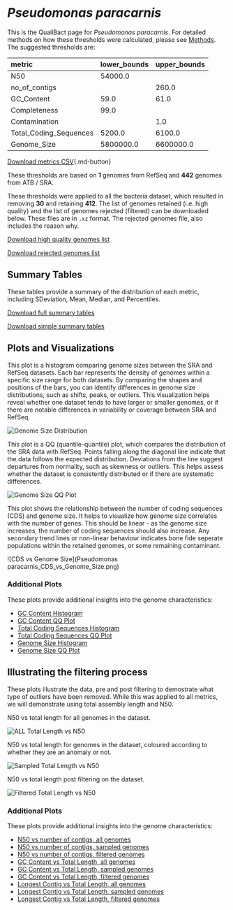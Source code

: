 # *Pseudomonas paracarnis*

This is the QualiBact page for *Pseudomonas paracarnis*. For detailed methods on how these thresholds were calculated, please see [Methods](../../methods.md).
The suggested thresholds are: 

| metric                 | lower_bounds   | upper_bounds   |
|:-----------------------|:---------------|:---------------|
| N50                    | 54000.0        |                |
| no_of_contigs          |                | 260.0          |
| GC_Content             | 59.0           | 61.0           |
| Completeness           | 99.0           |                |
| Contamination          |                | 1.0            |
| Total_Coding_Sequences | 5200.0         | 6100.0         |
| Genome_Size            | 5800000.0      | 6600000.0      |

[Download metrics CSV](Pseudomonas_paracarnis_metrics.csv){.md-button}


These thresholds are based on **1** genomes from RefSeq and **442** genomes from ATB / SRA.

These thresholds were applied to all the bacteria dataset, which resulted in removing **30** and retaining **412**.
The list of genomes retained (i.e. high quality) and the list of genomes rejected (filtered) can be downloaded below. These files are in `.xz` format. The rejected genomes file, also includes the reason why.

[Download high quality genomes list](Pseudomonas_paracarnis_high_quality_genomes.csv.xz)


[Download rejected genomes list](Pseudomonas_paracarnis_filtered_out_genomes.csv.xz)



## Summary Tables
These tables provide a summary of the distribution of each metric, including SDeviation, Mean, Median, and Percentiles.

[Download full summary tables](summary.csv)

[Download simple summary tables](selected_summary.csv)

## Plots and Visualizations

This plot is a histogram comparing genome sizes between the SRA and RefSeq datasets. Each bar represents the density of genomes within a specific size range for both datasets. By comparing the shapes and positions of the bars, you can identify differences in genome size distributions, such as shifts, peaks, or outliers. This visualization helps reveal whether one dataset tends to have larger or smaller genomes, or if there are notable differences in variability or coverage between SRA and RefSeq.

![Genome Size Distribution](Genome_Size_refseq_histogram_kde.png)

This plot is a QQ (quantile-quantile) plot, which compares the distribution of the SRA data with RefSeq. Points falling along the diagonal line indicate that the data follows the expected distribution. Deviations from the line suggest departures from normality, such as skewness or outliers. This helps assess whether the dataset is consistently distributed or if there are systematic differences.

![Genome Size QQ Plot](Genome_Size_refseq_qqplot.png)

This plot shows the relationship between the number of coding sequences (CDS) and genome size. It helps to visualize how genome size correlates with the number of genes. This should be linear - as the genome size increases, the number of coding sequences should also increase. Any secondary trend lines or non-linear behaviour indicates bone fide seperate populations within the retained genomes, or some remaining contaminant. 

![CDS vs Genome Size](Pseudomonas paracarnis_CDS_vs_Genome_Size.png)

### Additional Plots

These plots provide additional insights into the genome characteristics:

- [GC Content Histogram](GC_Content_refseq_histogram_kde.png)
- [GC Content QQ Plot](GC_Content_refseq_qqplot.png)
- [Total Coding Sequences Histogram](Total_Coding_Sequences_refseq_histogram_kde.png)
- [Total Coding Sequences QQ Plot](Total_Coding_Sequences_refseq_qqplot.png)
- [Genome Size Histogram](Genome_Size_refseq_histogram_kde.png)
- [Genome Size QQ Plot](Genome_Size_refseq_qqplot.png)
## Illustrating the filtering process
These plots illustrate the data, pre and post filtering to demostrate what type of outliers have been removed. While this was applied to all metrics, we will demonstrate using total assembly length and N50.

N50 vs total length for all genomes in the dataset.

![ALL Total Length vs N50](Pseudomonas_paracarnis_all_total_length_N50.png)

N50 vs total length for genomes in the dataset, coloured according to whether they are an anomaly or not.

![Sampled Total Length vs N50](Pseudomonas_paracarnis_sample_total_length_N50.png)

N50 vs total length post filtering on the dataset.

![Filtered Total Length vs N50](Pseudomonas_paracarnis_filt_total_length_N50.png)

### Additional Plots

These plots provide additional insights into the genome characteristics:

- [N50 vs number of contigs, all genomes](Pseudomonas_paracarnis_all_N50_number.png)
- [N50 vs number of contigs, sampled genomes](Pseudomonas_paracarnis_sample_N50_number.png)
- [N50 vs number of contigs, filtered genomes](Pseudomonas_paracarnis_filt_N50_number.png)
- [GC Content vs Total Length, all genomes](Pseudomonas_paracarnis_all_total_length_GC_Content.png)
- [GC Content vs Total Length, sampled genomes](Pseudomonas_paracarnis_sample_total_length_GC_Content.png)
- [GC Content vs Total Length, filtered genomes](Pseudomonas_paracarnis_filt_total_length_GC_Content.png)
- [Longest Contig vs Total Length, all genomes](Pseudomonas_paracarnis_all_total_length_longest.png)
- [Longest Contig vs Total Length, sampled genomes](Pseudomonas_paracarnis_sample_total_length_longest.png)
- [Longest Contig vs Total Length, filtered genomes](Pseudomonas_paracarnis_filt_total_length_longest.png)
